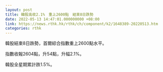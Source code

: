 ```yaml
---
layout: post
title: 韓股高收2.1%　重上2600點　結束8日跌勢
date: 2022-05-13 14:47:01.000000000 +08:00
link: https://news.rthk.hk/rthk/ch/component/k2/1648389-20220513.htm
categories: rthk
---
```


韓股結束8日跌勢，首爾綜合指數重上2600點水平。

指數收報2604點，升54點，升幅2.1%。

韓股全星期累計跌1.5%。
